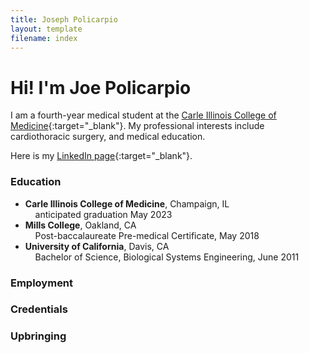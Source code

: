 ```yaml
---
title: Joseph Policarpio
layout: template
filename: index
---
```


# Hi! I'm Joe Policarpio

I am a fourth-year medical student at the [Carle Illinois College of Medicine](https://medicine.illinois.edu/){:target="_blank"}.
My professional interests include cardiothoracic surgery, and medical education.

Here is my [LinkedIn page](https://www.linkedin.com/in/joseph-policarpio){:target="_blank"}.

### Education
- **Carle Illinois College of Medicine**, Champaign, IL
  <br>&nbsp;&nbsp;&nbsp;&nbsp;anticipated graduation May 2023
- **Mills College**, Oakland, CA
  <br>&nbsp;&nbsp;&nbsp;&nbsp;Post-baccalaureate Pre-medical Certificate, May 2018
- **University of California**, Davis, CA
  <br>&nbsp;&nbsp;&nbsp;&nbsp;Bachelor of Science, Biological Systems Engineering, June 2011

### Employment

### Credentials

### Upbringing


